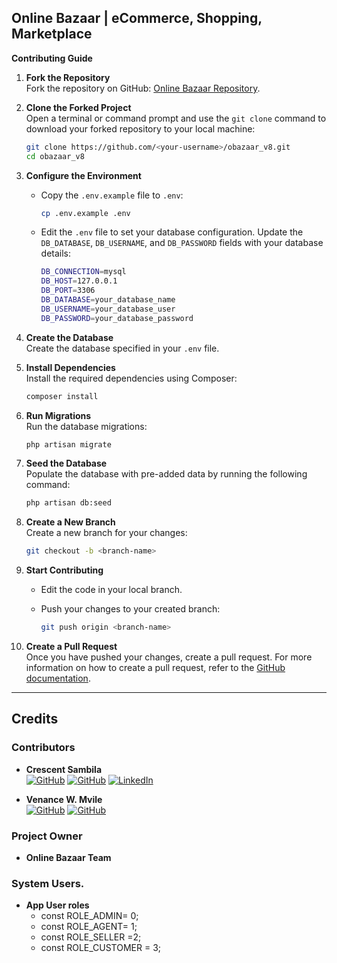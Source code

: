 ## Online Bazaar | eCommerce, Shopping, Marketplace

**Contributing Guide**

1. **Fork the Repository**  
   Fork the repository on GitHub: [Online Bazaar Repository](https://github.com/CodeWithCrescent/obazaar_v8).

2. **Clone the Forked Project**  
   Open a terminal or command prompt and use the `git clone` command to download your forked repository to your local machine:

   ```sh
   git clone https://github.com/<your-username>/obazaar_v8.git
   cd obazaar_v8
   ```

3. **Configure the Environment**  
   - Copy the `.env.example` file to `.env`:

     ```sh
     cp .env.example .env
     ```

   - Edit the `.env` file to set your database configuration. Update the `DB_DATABASE`, `DB_USERNAME`, and `DB_PASSWORD` fields with your database details:

     ```sh
     DB_CONNECTION=mysql
     DB_HOST=127.0.0.1
     DB_PORT=3306
     DB_DATABASE=your_database_name
     DB_USERNAME=your_database_user
     DB_PASSWORD=your_database_password
     ```

4. **Create the Database**  
   Create the database specified in your `.env` file.

5. **Install Dependencies**  
   Install the required dependencies using Composer:

   ```sh
   composer install
   ```

6. **Run Migrations**  
   Run the database migrations:

   ```sh
   php artisan migrate
   ```

7. **Seed the Database**  
   Populate the database with pre-added data by running the following command:

   ```sh
   php artisan db:seed
   ```

8. **Create a New Branch**  
   Create a new branch for your changes:

   ```sh
   git checkout -b <branch-name>
   ```

9. **Start Contributing**  
   - Edit the code in your local branch.
   - Push your changes to your created branch:

     ```sh
     git push origin <branch-name>
     ```

10. **Create a Pull Request**  
    Once you have pushed your changes, create a pull request. For more information on how to create a pull request, refer to the [GitHub documentation](https://docs.github.com/en/pull-requests).

---

## Credits

### Contributors

- **Crescent Sambila**  
  [![GitHub](https://img.shields.io/badge/GitHub-black?logo=github)](https://www.github.com/codeWithCrescent) 
  [![GitHub](https://img.shields.io/badge/WhatsApp-black?logo=whatsapp)](https://wa.me/255676827992) 
  [![LinkedIn](https://img.shields.io/badge/LinkedIn-blue?logo=linkedin)](https://www.linkedin.com/in/crescent-sambila)

- **Venance W. Mvile**  
  [![GitHub](https://img.shields.io/badge/GitHub-black?logo=github)](https://www.github.com/venance-WM) 
  [![GitHub](https://img.shields.io/badge/WhatsApp-black?logo=whatsapp)](https://wa.me/255621899959)  

### Project Owner
- **Online Bazaar Team**

###  System Users.
- **App User roles**
   - const ROLE_ADMIN= 0;
   - const ROLE_AGENT= 1;
   - const ROLE_SELLER =2;
   - const ROLE_CUSTOMER = 3;
